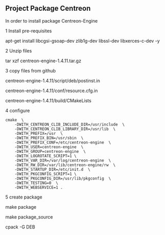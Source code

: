 ##           Project Package Centreon

In order to install package Centreon-Engine

1 Install pre-requisites

apt-get install libcgsi-gsoap-dev zlib1g-dev libssl-dev libxerces-c-dev -y

2 Unzip files

tar xzf centreon-engine-1.4.11.tar.gz

3 copy files from github

centreon-engine-1.4.11/script/deb/postinst.in

centreon-engine-1.4.11/conf/resource.cfg.in

centreon-engine-1.4.11/build/CMakeLists

4 configure

```
cmake  \
    -DWITH_CENTREON_CLIB_INCLUDE_DIR=/usr/include  \
    -DWITH_CENTREON_CLIB_LIBRARY_DIR=/usr/lib  \
    -DWITH_PREFIX=/usr  \
    -DWITH_PREFIX_BIN=/usr/sbin  \
    -DWITH_PREFIX_CONF=/etc/centreon-engine  \
    -DWITH_USER=centreon-engine  \
    -DWITH_GROUP=centreon-engine  \
    -DWITH_LOGROTATE_SCRIPT=1 \
    -DWITH_VAR_DIR=/var/log/centreon-engine  \
    -DWITH_RW_DIR=/var/lib/centreon-engine/rw  \
    -DWITH_STARTUP_DIR=/etc/init.d  \
    -DWITH_PKGCONFIG_SCRIPT=1 \
    -DWITH_PKGCONFIG_DIR=/usr/lib/pkgconfig  \
    -DWITH_TESTING=0  \
    -DWITH_WEBSERVICE=1 .
```

5 create package

make package

make package_source

cpack -G DEB


